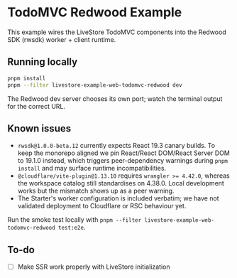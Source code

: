 # TodoMVC Redwood Example

This example wires the LiveStore TodoMVC components into the Redwood SDK (rwsdk) worker + client runtime.

## Running locally

```bash
pnpm install
pnpm --filter livestore-example-web-todomvc-redwood dev
```

The Redwood dev server chooses its own port; watch the terminal output for the correct URL.

## Known issues
- `rwsdk@1.0.0-beta.12` currently expects React 19.3 canary builds. To keep the monorepo aligned we pin React/React DOM/React Server DOM to 19.1.0 instead, which triggers peer-dependency warnings during `pnpm install` and may surface runtime incompatibilities.
- `@cloudflare/vite-plugin@1.13.10` requires `wrangler >= 4.42.0`, whereas the workspace catalog still standardises on 4.38.0. Local development works but the mismatch shows up as a peer warning.
- The Starter's worker configuration is included verbatim; we have not validated deployment to Cloudflare or RSC behaviour yet.

Run the smoke test locally with `pnpm --filter livestore-example-web-todomvc-redwood test:e2e`.

## To-do

- [ ] Make SSR work properly with LiveStore initialization
